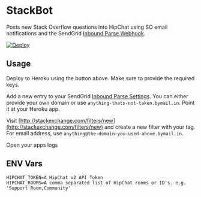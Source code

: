 StackBot
=================

Posts new Stack Overflow questions into HipChat using SO email notifications and the SendGrid [Inbound Parse Webhook](https://sendgrid.com/docs/API_Reference/Webhooks/parse.html).

[![Deploy](https://www.herokucdn.com/deploy/button.png)](https://heroku.com/deploy)

## Usage

Deploy to Heroku using the button above. Make sure to provide the required keys.

Add a new entry to your SendGrid [Inbound Parse Settings](https://app.sendgrid.com/settings/parse). You can either provide your own domain or use `anything-thats-not-taken.bymail.in`. Point it at your Heroku app.



Visit [http://stackexchange.com/filters/new](http://stackexchange.com/filters/new) and create a new filter with your tag. For email address, use `anything@the-domain-you-used-above.bymail.in`.

Open your apps logs

## ENV Vars

```
HIPCHAT_TOKEN=A HipChat v2 API Token
HIPCHAT_ROOMS=A comma separated list of HipChat rooms or ID's. e.g. 'Support Room,Community'
```
